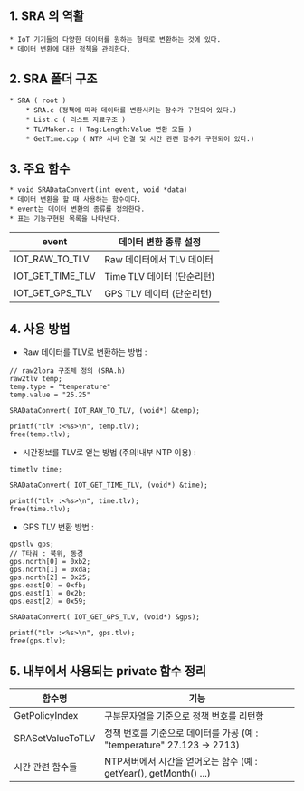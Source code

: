 ## 1. SRA 의 역활
    * IoT 기기들의 다양한 데이터를 원하는 형태로 변환하는 것에 있다. 
    * 데이터 변환에 대한 정책을 관리한다. 
## 2. SRA 폴더 구조
    * SRA ( root )
        * SRA.c (정책에 따라 데이터를 변환시키는 함수가 구현되어 있다.)
        * List.c ( 리스트 자료구조 )
        * TLVMaker.c ( Tag:Length:Value 변환 모듈 )
        * GetTime.cpp ( NTP 서버 연결 및 시간 관련 함수가 구현되어 있다.)
## 3. 주요 함수
    * void SRADataConvert(int event, void *data)
    * 데이터 변환을 할 때 사용하는 함수이다.
    * event는 데이터 변환의 종류를 정의한다.
    * 표는 기능구현된 목록을 나타낸다.
    
event | 데이터 변환 종류 설정
----|----
IOT_RAW_TO_TLV | Raw 데이터에서 TLV 데이터
IOT_GET_TIME_TLV | Time TLV 데이터 (단순리턴)
IOT_GET_GPS_TLV | GPS TLV 데이터 (단순리턴)

## 4. 사용 방법

* Raw 데이터를 TLV로 변환하는 방법 :
```
// raw2lora 구조체 정의 (SRA.h)
raw2tlv temp;
temp.type = "temperature" 
temp.value = "25.25" 

SRADataConvert( IOT_RAW_TO_TLV, (void*) &temp);

printf("tlv :<%s>\n", temp.tlv);
free(temp.tlv);
```
* 시간정보를 TLV로 얻는 방법 (주의!내부 NTP 이용) :
```
timetlv time;

SRADataConvert( IOT_GET_TIME_TLV, (void*) &time);

printf("tlv :<%s>\n", time.tlv);
free(time.tlv);
```
* GPS TLV 변환 방법 :
```
gpstlv gps; 
// T타워 : 북위, 동경
gps.north[0] = 0xb2;
gps.north[1] = 0xda;
gps.north[2] = 0x25;
gps.east[0] = 0xfb;
gps.east[1] = 0x2b;
gps.east[2] = 0x59;

SRADataConvert( IOT_GET_GPS_TLV, (void*) &gps);

printf("tlv :<%s>\n", gps.tlv);
free(gps.tlv);
```
## 5. 내부에서 사용되는 private 함수 정리

함수명 | 기능
---|---
GetPolicyIndex | 구분문자열을 기준으로 정책 번호를 리턴함
SRASetValueToTLV | 정책 번호를 기준으로 데이터를 가공 (예 : "temperature" 27.123 -> 2713)
시간 관련 함수들 | NTP서버에서 시간을 얻어오는 함수 (예 : getYear(), getMonth() ...)
